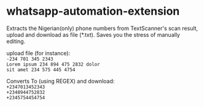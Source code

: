 # whatsapp-automation-extension

<p>Extracts the Nigerian(only) phone numbers from TextScanner's scan result, upload and download as file (*.txt). Saves you the stress of manually editing.</p>

upload file (for instance):   
`-234 701 345 2343`   
`Lorem ipsum 234 894 475 2832 dolor`   
`sit amet 234 575 445 4754`    

Converts To (using REGEX) and download:     
`+2347013452343`   
`+2348944752832`   
`+2345754454754`   